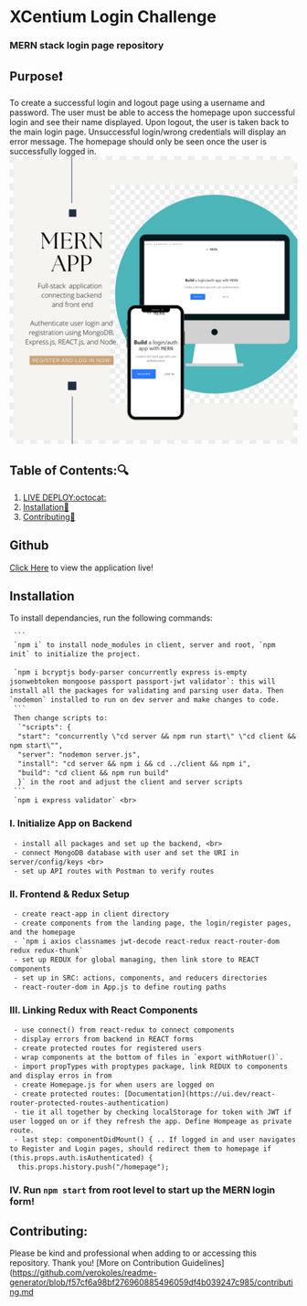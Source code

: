 # XCentium Login Challenge
### MERN stack login page repository

## Purpose:heavy_exclamation_mark:

To create a successful login and logout page using a username and password. The user must be able to access the homepage upon successful login and see their name displayed. Upon logout, the user is taken back to the main login page. Unsuccessful login/wrong credentials will display an error message. The homepage should only be seen once the user is successfully logged in.<br>
![Log In Page](client/public/mern-app.png) <br>

## Table of Contents::mag:

1.  [ LIVE DEPLOY:octocat: ](#github)
2.  [ Installation:hammer: ](#installation)
3.  [ Contributing:handshake: ](#contributing)

## Github

[Click Here](https://verokoles.github.io/mern-login/) to view the application live! <br>

<!-- Successful LogIn takes user to homepage:
![Successful LogIn takes user to homepage]() <br>
Unsuccecssful Log In:
![Error Message for wrong credentials]() -->


## Installation

To install dependancies, run the following commands:

     ```
     `npm i` to install node_modules in client, server and root, `npm init` to initialize the project.

     `npm i bcryptjs body-parser concurrently express is-empty jsonwebtoken mongoose passport passport-jwt validator`: this will install all the packages for validating and parsing user data. Then `nodemon` installed to run on dev server and make changes to code.
     ```
     Then change scripts to:
      `"scripts": {
      "start": "concurrently \"cd server && npm run start\" \"cd client && npm start\"",
      "server": "nodemon server.js",
      "install": "cd server && npm i && cd ../client && npm i",
      "build": "cd client && npm run build"
      }` in the root and adjust the client and server scripts
     ```  
     `npm i express validator` <br>

### I. Initialize App on Backend
     - install all packages and set up the backend, <br>
     - connect MongoDB database with user and set the URI in server/config/keys <br>
     - set up API routes with Postman to verify routes

### II. Frontend & Redux Setup
     - create react-app in client directory
     - create components from the landing page, the login/register pages, and the homepage
     - `npm i axios classnames jwt-decode react-redux react-router-dom redux redux-thunk`
     - set up REDUX for global managing, then link store to REACT components
     - set up in SRC: actions, components, and reducers directories
     - react-router-dom in App.js to define routing paths
  
### III. Linking Redux with React Components
     - use connect() from react-redux to connect components
     - display errors from backend in REACT forms
     - create protected routes for registered users 
     - wrap components at the bottom of files in `export withRotuer()`.
     - import propTypes with proptypes package, link REDUX to components and display erros in from
     - create Homepage.js for when users are logged on
     - create protected routes: [Documentation](https://ui.dev/react-router-protected-routes-authentication)
     - tie it all together by checking localStorage for token with JWT if user logged on or if they refresh the app. Define Hompeage as private route.
     - last step: componentDidMount() { .. If logged in and user navigates to Register and Login pages, should redirect them to homepage if (this.props.auth.isAuthenticated) {
      this.props.history.push("/homepage");


### IV. Run `npm start` from root level to start up the MERN login form!





## Contributing:

Please be kind and professional when adding to or accessing this repository. Thank you!
[More on Contribution Guidelines](https://github.com/verokoles/readme-generator/blob/f57cf6a98bf276960885496059df4b039247c985/contributing.md